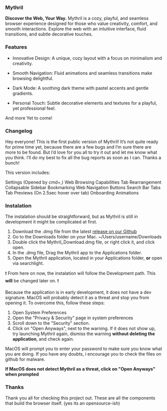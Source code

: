 ### Mythril 

**Discover the Web, Your Way.**
Mythril is a cozy, playful, and seamless browser experience designed for those who value creativity, comfort, and smooth interactions. Explore the web with an intuitive interface, fluid transitions, and subtle decorative touches.

### Features

- Innovative Design: A unique, cozy layout with a focus on minimalism and creativity.

- Smooth Navigation: Fluid animations and seamless transitions make browsing delightful.

- Dark Mode: A soothing dark theme with pastel accents and gentle gradients.

- Personal Touch: Subtle decorative elements and textures for a playful, yet professional feel.

And more Yet to come!

### Changelog

Hey everyone! This is the first public version of Mythril! It’s not quite ready for prime time yet, because there are a few bugs and I’m sure there are more to be found. But I’d love for you all to try it out and let me know what you think. I’ll do my best to fix all the bug reports as soon as I can. Thanks a bunch! 

This version includes:

Settings (Opened by cmd+,)
Web Browsing Capabilities
Tab Rearrangement 
Collapsable Sidebar 
Bookmarking
Web Navigation Buttons
Search Bar
Tabs
Tab Previews (On 2.5sec hover over tab)
Onboarding
Animations

### Instalation

The instalation should be straightforward, but as Mythril is still in development it might be complicated at first. 

1. Download the .dmg file from the latest [release on our Github](https://github.com/PioMine/Mythril/releases)
2. Go to the Downloads folder on your Mac. ~/Users/username/Downloads
3. Double click the Mythril_Download.dmg file, or right click it, and click open. 
4. In the .dmg file, Drag the Mythril app to the Applications folder.
5. Open the Mythril application, located in your Applications folder, **or** open via searchlight. 

:exclamation: From here on now, the instalation will follow the Development path. This **will** be changed later on. :exclamation:

Because the application is in early development, it does not have a dev signature. MacOS will probably detect it as a threat and stop you from opening it. To overcome this, follow these steps:

1. Open System Preferences
2. Open the "Privacy & Security" page in system preferences
3. Scroll down to the "Security" section.
4. Click on "Open Anyways", next to the warning. If it does not show up, try launching Mythril again, dismiss the warning **without deleting the application**, and check again. 

MacOS will prompt you to enter your password to make sure you know what you are doing. If you have any doubts, i encourage you to check the files on github for malware. 

**If MacOS does not detect Mythril as a threat, click on "Open Anyways" when prompted** 


### Thanks

Thank you all for checking this project out. These are all the components that build the browser itself. (yes its an opensource-ish)
